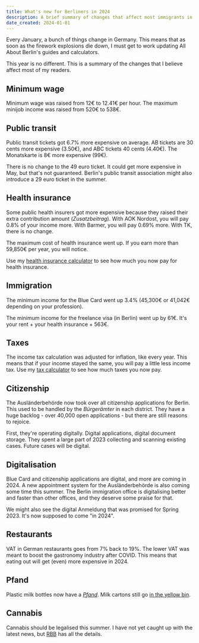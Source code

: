 ```yaml
---
title: What's new for Berliners in 2024
description: A brief summary of changes that affect most immigrants in Berlin.
date_created: 2024-01-01
---
```


Every January, a bunch of things change in Germany. This means that as soon as the firework explosions die down, I must get to work updating All About Berlin's guides and calculators.

This year is no different. This is a summary of the changes that I believe affect most of my readers.

## Minimum wage

Minimum wage was raised from 12€ to 12.41€ per hour. The maximum minijob income was raised from 520€ to 538€.

## Public transit

Public transit tickets got 6.7% more expensive on average. AB tickets are 30 cents more expensive (3.50€), and ABC tickets 40 cents (4.40€). The Monatskarte is 8€ more expensive (99€).

There is no change to the 49 euro ticket. It could get more expensive in May, but that's not guaranteed. Berlin's public transit association might also introduce a 29 euro ticket in the summer.

## Health insurance

Some public health insurers got more expensive because they raised their extra contribution amount (*Zusatzbeitrag*). With AOK Nordost, you will pay 0.8% of your income more. With Barmer, you will pay 0.69% more. With TK, there is no change.

The maximum cost of health insurance went up. If you earn more than 59,850€ per year, you will notice.

Use my [health insurance calculator](https://allaboutberlin.com/tools/health-insurance-calculator) to see how much you now pay for health insurance.

## Immigration

The minimum income for the Blue Card went up 3.4% (45,300€ or 41,042€ depending on your profession).

The minimum income for the freelance visa (in Berlin) went up by 61€. It's your rent + your health insurance + 563€.

## Taxes

The income tax calculation was adjusted for inflation, like every year. This means that if your income stayed the same, you will pay a little less income tax. Use my [tax calculator](https://allaboutberlin.com/tools/tax-calculator) to see how much taxes you now pay.

## Citizenship

The Ausländerbehörde now took over all citizenship applications for Berlin. This used to be handled by the *Bürgerämter* in each district. They have a huge backlog - over 40,000 open applications - but there are still reasons to rejoice.

First, they're operating digitally. Digital applications, digital document storage. They spent a large part of 2023 collecting and scanning existing cases. Future cases will be digital.

## Digitalisation

Blue Card and citizenship applications are digital, and more are coming in 2024. A new appointment system for the Ausländerbehörde is also coming some time this summer. The Berlin immigration office is digitalising better and faster than other offices, and they deserve some praise for that.

We might also see the digital Anmeldung that was promised for Spring 2023. It's now supposed to come "in 2024".

## Restaurants

VAT in German restaurants goes from 7% back to 19%. The lower VAT was meant to boost the gastronomy industry after COVID. This means that eating out will get (even) more expensive in 2024.

## Pfand

Plastic milk bottles now have a *[Pfand](https://allaboutberlin.com/guides/pfand-bottles)*. Milk cartons still go [in the yellow bin](https://allaboutberlin.com/guides/sorting-trash-in-germany).

## Cannabis

Cannabis should be legalised this summer. I have not yet caught up with the latest news, but [RBB](https://www.rbb24.de/politik/beitrag/2023/11/cannabis-legalisierung-ampel-wichtigste-punkte.html) has all the details.